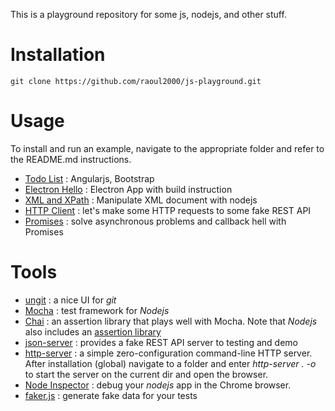 This is a playground repository for some js, nodejs, and other stuff.

# Installation

	git clone https://github.com/raoul2000/js-playground.git
	
# Usage

To install and run an example, navigate to the appropriate folder and refer to the README.md instructions.

- [Todo List](./example-todo-list) : Angularjs, Bootstrap
- [Electron Hello](./example-electron) : Electron App with build instruction
- [XML and XPath](./example-xml) : Manipulate XML document with nodejs
- [HTTP Client](./example-http-client) : let's make some HTTP requests to some fake REST API
- [Promises](./example-promise) : solve asynchronous problems and callback hell with Promises

# Tools

- [ungit](https://github.com/FredrikNoren/ungit) : a nice UI for *git*
- [Mocha](https://github.com/mochajs/mocha) : test framework for *Nodejs*
- [Chai](http://chaijs.com/) : an assertion library that plays well with Mocha. Note that *Nodejs* also includes an [assertion library](https://nodejs.org/api/assert.html)
- [json-server](https://github.com/typicode/json-server) : provides a fake REST API server to testing and demo
- [http-server](https://github.com/indexzero/http-server) : a simple zero-configuration command-line HTTP server. After installation (global) navigate to a folder
and enter *http-server . -o* to start the server on the current dir and open the browser.
- [Node Inspector](https://github.com/node-inspector/node-inspector) : debug your *nodejs* app in the Chrome browser.
- [faker.js](https://github.com/marak/faker.js) : generate fake data for your tests